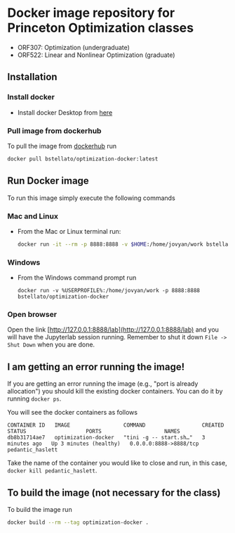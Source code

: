 # Docker image repository for Princeton Optimization classes

- ORF307: Optimization (undergraduate)
- ORF522: Linear and Nonlinear Optimization (graduate)

## Installation

### Install docker

- Install docker Desktop from [here](https://docs.docker.com/get-docker/)

### Pull image from dockerhub
To pull the image from [dockerhub](https://hub.docker.com/r/bstellato/optimization-docker) run
```bash
docker pull bstellato/optimization-docker:latest
```

## Run Docker image
To run this image simply execute the following commands

### Mac and Linux
- From the Mac or Linux terminal run:
  ```bash
  docker run -it --rm -p 8888:8888 -v $HOME:/home/jovyan/work bstellato/optimization-docker
  ```

### Windows
- From the Windows command prompt run
  ```
  docker run -v %USERPROFILE%:/home/jovyan/work -p 8888:8888 bstellato/optimization-docker
  ```


### Open browser

Open the link [http://127.0.0.1:8888/lab](http://127.0.0.1:8888/lab) and you will have the Jupyterlab session running. Remember to shut it down `File -> Shut Down` when you are done.


## I am getting an error running the image!
If you are getting an error running the image (e.g., "port is already allocation") you should kill the existing docker containers. You can do it by running `docker ps`.

You will see the docker containers as follows

```
CONTAINER ID   IMAGE                 COMMAND                  CREATED         STATUS                   PORTS                    NAMES
db8b31714ae7   optimization-docker   "tini -g -- start.sh…"   3 minutes ago   Up 3 minutes (healthy)   0.0.0.0:8888->8888/tcp   pedantic_haslett
```

Take the name of the container you would like to close and run, in this case, `docker kill pedantic_haslett`.

## To build the image (not necessary for the class)
To build the image run 
```bash
docker build --rm --tag optimization-docker .
```